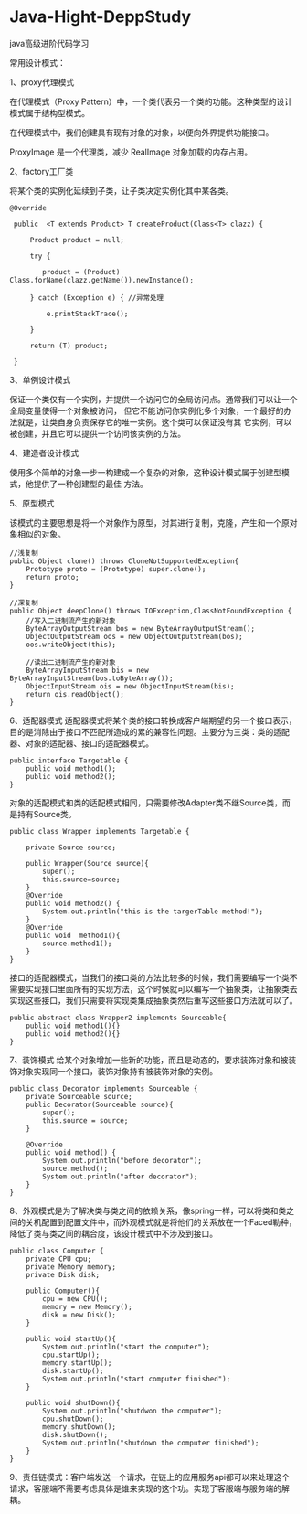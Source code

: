 # Java-Hight-DeppStudy
java高级进阶代码学习
  
  常用设计模式：
     
  1、proxy代理模式
     
在代理模式（Proxy Pattern）中，一个类代表另一个类的功能。这种类型的设计模式属于结构型模式。
     
在代理模式中，我们创建具有现有对象的对象，以便向外界提供功能接口。
     
ProxyImage 是一个代理类，减少 RealImage 对象加载的内存占用。
     

2、factory工厂类 

将某个类的实例化延续到子类，让子类决定实例化其中某各类。 
    
    @Override
     
     public  <T extends Product> T createProduct(Class<T> clazz) {
         
         Product product = null;
         
         try {
            
            product = (Product) Class.forName(clazz.getName()).newInstance();
         
         } catch (Exception e) { //异常处理
             
             e.printStackTrace();
         
         }
         
         return (T) product;
   
     }
     
 3、单例设计模式
 
保证一个类仅有一个实例，并提供一个访问它的全局访问点。通常我们可以让一个全局变量使得一个对象被访问，
但它不能访问你实例化多个对象，一个最好的办法就是，让类自身负责保存它的唯一实例。这个类可以保证没有其
它实例，可以被创建，并且它可以提供一个访问该实例的方法。
      
4、建造者设计模式

使用多个简单的对象一步一构建成一个复杂的对象，这种设计模式属于创建型模式，他提供了一种创建型的最佳
      方法。
     
5、原型模式

该模式的主要思想是将一个对象作为原型，对其进行复制，克隆，产生和一个原对象相似的对象。

	//浅复制
    public Object clone() throws CloneNotSupportedException{
        Prototype proto = (Prototype) super.clone();
        return proto;
    }

    //深复制
    public Object deepClone() throws IOException,ClassNotFoundException {
        //写入二进制流产生的新对象
        ByteArrayOutputStream bos = new ByteArrayOutputStream();
        ObjectOutputStream oos = new ObjectOutputStream(bos);
        oos.writeObject(this);

        //读出二进制流产生的新对象
        ByteArrayInputStream bis = new ByteArrayInputStream(bos.toByteArray());
        ObjectInputStream ois = new ObjectInputStream(bis);
        return ois.readObject();
    }

6、适配器模式
适配器模式将某个类的接口转换成客户端期望的另一个接口表示，目的是消除由于接口不匹配所造成的累的兼容性问题。主要分为三类：类的适配器、对象的适配器、接口的适配器模式。

	public interface Targetable {
	    public void method1();
	    public void method2();
	}

对象的适配模式和类的适配模式相同，只需要修改Adapter类不继Source类，而是持有Source类。

	public class Wrapper implements Targetable {

	    private Source source;
	
	    public Wrapper(Source source){
	        super();
	        this.source=source;
	    }
	    @Override
	    public void method2() {
	        System.out.println("this is the targerTable method!");
	    }
	    @Override
	    public void  method1(){
	        source.method1();
		}
	}

接口的适配器模式，当我们的接口类的方法比较多的时候，我们需要编写一个类不需要实现接口里面所有的实现方法，这个时候就可以编写一个抽象类，让抽象类去实现这些接口，我们只需要将实现类集成抽象类然后重写这些接口方法就可以了。

	public abstract class Wrapper2 implements Sourceable{
	    public void method1(){}
	    public void method2(){}
	}
7、装饰模式
给某个对象增加一些新的功能，而且是动态的，要求装饰对象和被装饰对象实现同一个接口，装饰对象持有被装饰对象的实例。

	public class Decorator implements Sourceable {
	    private Sourceable source;
	    public Decorator(Sourceable source){
	        super();
	        this.source = source;
	    }
	
	    @Override
	    public void method() {
	        System.out.println("before decorator");
	        source.method();
	        System.out.println("after decorator");
	    }
	}
8、外观模式是为了解决类与类之间的依赖关系，像spring一样，可以将类和类之间的关机配置到配置文件中，而外观模式就是将他们的关系放在一个Faced勒种，降低了类与类之间的耦合度，该设计模式中不涉及到接口。
	
	public class Computer {
	    private CPU cpu;
	    private Memory memory;
	    private Disk disk;
	
	    public Computer(){
	        cpu = new CPU();
	        memory = new Memory();
	        disk = new Disk();
	    }
	
	    public void startUp(){
	        System.out.println("start the computer");
	        cpu.startUp();
	        memory.startUp();
	        disk.startUp();
	        System.out.println("start computer finished");
	    }
	
	    public void shutDown(){
	        System.out.println("shutdwon the computer");
	        cpu.shutDown();
	        memory.shutDown();
	        disk.shutDown();
	        System.out.println("shutdown the computer finished");
	    }
	}

9、责任链模式：客户端发送一个请求，在链上的应用服务api都可以来处理这个请求，客服端不需要考虑具体是谁来实现的这个功。实现了客服端与服务端的解耦。


